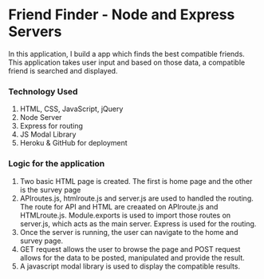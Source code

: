 # Friend Finder - Node and Express Servers

In this application, I build a app which finds the best compatible friends. This application takes user input and based on those data, a compatible friend is searched and displayed.

### Technology Used
1. HTML, CSS, JavaScript, jQuery
2. Node Server
3. Express for routing
4. JS Modal Library
5. Heroku & GitHub for deployment


### Logic for the application
1. Two basic HTML page is created. The first is home page and the other is the survey page
2. APIroutes.js, htmlroute.js and server.js are used to handled the routing. The route for API and HTML are creaated on APIroute.js and HTMLroute.js. Module.exports is used to import those routes on server.js, which acts as the main server. Express is used for the routing.
3. Once the server is running, the user can navigate to the home and survey page. 
4. GET request allows the user to browse the page and POST request allows for the data to be posted, manipulated and provide the result.
5. A javascript modal library is used to display the compatible results.
